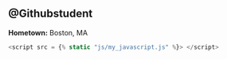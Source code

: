 ## @Githubstudent

**Hometown:** Boston, MA

```javascript
<script src = {% static "js/my_javascript.js" %}> </script>
```
